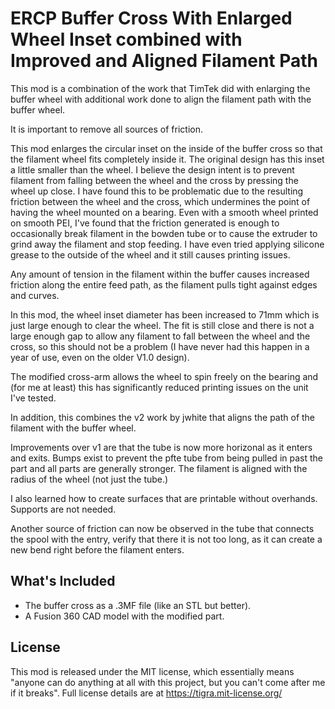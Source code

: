 # ERCP Buffer Cross With Enlarged Wheel Inset combined with Improved and Aligned Filament Path

This mod is a combination of the work that TimTek did with enlarging the buffer wheel
with additional work done to align the filament path with the buffer wheel.

It is important to remove all sources of friction.

This mod enlarges the circular inset on the inside of the buffer cross so that the filament wheel fits completely inside it. The original design has this inset a little smaller than the wheel. I believe the design intent is to prevent filament from falling between the wheel and the cross by pressing the wheel up close. I have found this to be problematic due to the resulting friction between the wheel and the cross, which undermines the point of having the wheel mounted on a bearing. Even with a smooth wheel printed on smooth PEI, I've found that the friction generated is enough to occasionally break filament in the bowden tube or to cause the extruder to grind away the filament and stop feeding. I have even tried applying silicone grease to the outside of the wheel and it still causes printing issues.

Any amount of tension in the filament within the buffer causes increased friction along the entire feed path, as the filament pulls tight against edges and curves. 

In this mod, the wheel inset diameter has been increased to 71mm which is just large enough to clear the wheel. The fit is still close and there is not a large enough gap to allow any filament to fall between the wheel and the cross, so this should not be a problem (I have never had this happen in a year of use, even on the older V1.0 design).

The modified cross-arm allows the wheel to spin freely on the bearing and (for me at least) this has significantly reduced printing issues on the unit I've tested.

In addition, this combines the v2 work by jwhite that aligns the path of the filament with the buffer wheel.

Improvements over v1 are that the tube is now more horizonal as it enters and exits.  Bumps exist to prevent the pfte tube from 
being pulled in past the part and all parts are generally stronger.  The filament is aligned with the radius of the wheel (not just the tube.)

I also learned how to create surfaces that are printable without overhands.  Supports are not needed.

Another source of friction can now be observed in the tube that connects the spool with the entry, verify that there it is not too long, as it can create a new bend right before the filament enters.

## What's Included

- The buffer cross as a .3MF file (like an STL but better).
- A Fusion 360 CAD model with the modified part.

## License

This mod is released under the MIT license, which essentially means
"anyone can do anything at all with this project, but you can't come after me if it breaks". Full license details are at https://tigra.mit-license.org/